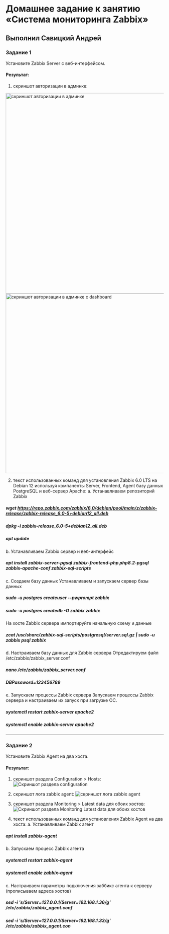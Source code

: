 # Домашнее задание к занятию «Система мониторинга Zabbix»

## Выполнил Савицкий Андрей

### Задание 1 

Установите Zabbix Server с веб-интерфейсом.

#### Результат:

1. скриншот авторизации в админке:
<img width="637" alt="скриншот авторизации в админке" src="https://github.com/FoxySOTKA/---/assets/141597247/f3c2073e-8c18-4833-bde2-cd80b3baa0ae">

<img width="571" alt="скриншот авторизации в админке с dashboard" src="https://github.com/FoxySOTKA/---/assets/141597247/ecc6c19f-1b3d-40cf-88fa-2c61b9cba46a">

2.  текст использованных команд для установления Zabbix 6.0 LTS на Debian 12 используя компаненты
Server, Frontend, Agent базу данных PostgreSQL и веб-сервер Apache:
a. Устанавливаем репозиторий Zabbix
 ##### wget https://repo.zabbix.com/zabbix/6.0/debian/pool/main/z/zabbix-release/zabbix-release_6.0-5+debian12_all.deb
 ##### dpkg -i zabbix-release_6.0-5+debian12_all.deb
 ##### apt update
b. Устанавливаем Zabbix сервер и веб-интерфейс
 ##### apt install zabbix-server-pgsql zabbix-frontend-php php8.2-pgsql zabbix-apache-conf zabbix-sql-scripts 
c. Создаем базу данных 
Устанавливаем и запускаем сервер базы данных
 ##### sudo -u postgres createuser --pwprompt zabbix
 ##### sudo -u postgres createdb -O zabbix zabbix
На хосте Zabbix сервера импортируйте начальную схему и данные
 ##### zcat /usr/share/zabbix-sql-scripts/postgresql/server.sql.gz | sudo -u zabbix psql zabbix
d. Настраиваем базу данных для Zabbix сервера
Отредактируем файл /etc/zabbix/zabbix_server.conf
##### nano /etc/zabbix/zabbix_server.conf
##### DBPassword=123456789
e. Запускаем процессы Zabbix сервера 
Запускаем процессы Zabbix сервера и настраиваем их запуск при загрузке ОС.
 ##### systemctl restart zabbix-server apache2
 ##### systemctl enable zabbix-server apache2

---

### Задание 2 

Установите Zabbix Agent на два хоста.

#### Pезультат:

1.  скриншот раздела Configuration > Hosts:
![Скриншот раздела configuration](https://github.com/FoxySOTKA/---/assets/141597247/5f3462b5-926a-4904-929c-1d4e564970ef)

2.  скриншот лога zabbix agent:
![скриншот лога zabbix agent](https://github.com/FoxySOTKA/---/assets/141597247/edf38ac5-5b09-4c2e-b135-aa560f0f9a42)

4.  скриншот раздела Monitoring > Latest data для обоих хостов:
![Cкриншот раздела Monitoring Latest data для обоих хостов](https://github.com/FoxySOTKA/---/assets/141597247/2b5535ed-140c-4c9e-a029-0d81cf33546a)

5.  текст использованных команд для установления Zabbix Agent на два хоста:
a. Устанавливаем Zabbix агент
 ##### apt install zabbix-agent
b. Запускаем процесс Zabbix агента
 ##### systemctl restart zabbix-agent
 ##### systemctl enable zabbix-agent
c. Настраиваем параметры подключения заббикс агента к серверу (прописываем адреса хостов)
 ##### sed -i 's/Server=127.0.0.1/Server=192.168.1.36/g' /etc/zabbix/zabbix_agent.conf
 ##### sed -i 's/Server=127.0.0.1/Server=192.168.1.33/g' /etc/zabbix/zabbix_agent.con
